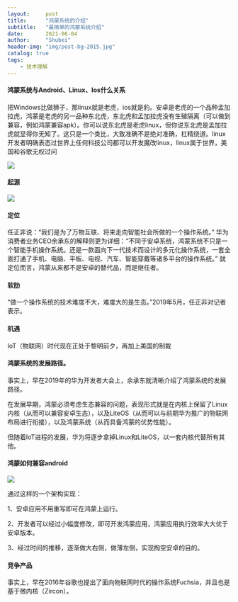 ```yaml
---  
layout:     post  
title:      "鸿蒙系统的介绍"  
subtitle:   "最简单的鸿蒙系统介绍"  
date:       2021-06-04  
author:     "Shubei"  
header-img: "img/post-bg-2015.jpg"  
catalog: true  
tags:  
    - 技术理解  
---  
```


#### 鸿蒙系统与Android、Linux、Ios什么关系

把Windows比做狮子，那linux就是老虎，ios就是豹。安卓是老虎的一个品种孟加拉虎，鸿蒙是老虎的另一品种东北虎，东北虎和孟加拉虎没有生殖隔离（可以做到兼容，例如鸿蒙兼容apk）。你可以说东北虎是老虎linux，但你说东北虎是孟加拉虎就显得你无知了。这只是一个类比，大致准确不是绝对准确，杠精绕道。linux开发者明确表态过世界上任何科技公司都可以开发魔改linux，linux属于世界，美国和谷歌无权过问

![](http://shubei-blog.oss-cn-beijing.aliyuncs.com/pasteimageintomarkdown/2021-06-04/9269495198660.png?Expires=4776371235&OSSAccessKeyId=LTAI4Fv8o4J1qrtFrYcJsmA2&Signature=8oL945cVUgSn3gELqbAWMWJWscM%3D)

#### 起源
![](http://shubei-blog.oss-cn-beijing.aliyuncs.com/pasteimageintomarkdown/2021-06-04/10638694068769.png?Expires=4776372604&OSSAccessKeyId=LTAI4Fv8o4J1qrtFrYcJsmA2&Signature=%2B97md2AHYUmXPpy2yvFIz03GDP0%3D)

#### 定位
任正非说：“我们是为了万物互联、将来走向智能社会所做的一个操作系统。”
华为消费者业务CEO余承东的解释则更为详细：“不同于安卓系统，鸿蒙系统不只是一个智能手机操作系统。还是一款面向下一代技术而设计的多元化操作系统，一套全面打通了手机、电脑、平板、电视、汽车、智能穿戴等诸多平台的操作系统。”
就定位而言，鸿蒙从来都不是安卓的替代品，而是继任者。

#### 软肋
“做一个操作系统的技术难度不大，难度大的是生态。”2019年5月，任正非对记者表示。

#### 机遇
IoT（物联网）时代现在正处于黎明前夕，再加上美国的制裁

#### 鸿蒙系统的发展路径。

事实上，早在2019年的华为开发者大会上，余承东就清晰介绍了鸿蒙系统的发展路径。

在发展早期，鸿蒙必须考虑生态兼容的问题，表现形式就是在内核上保留了Linux内核（从而可以兼容安卓生态），以及LiteOS（从而可以与前期华为推广的物联网布局进行衔接），以及鸿蒙系统（从而具备鸿蒙的优势性能）。

但随着IoT进程的发展，华为将逐步拿掉Linux和LiteOS，以一套内核代替所有其他。

#### 鸿蒙如何兼容android

![](http://shubei-blog.oss-cn-beijing.aliyuncs.com/pasteimageintomarkdown/2021-06-04/30442735988980.png?Expires=4776392409&OSSAccessKeyId=LTAI4Fv8o4J1qrtFrYcJsmA2&Signature=ZQdpzBfH632sWBooS9a8UgtsoNs%3D)

通过这样的一个架构实现：

1、安卓应用不用重写即可在鸿蒙上运行。

2、开发者可以经过小幅度修改，即可开发鸿蒙应用，鸿蒙应用执行效率大大优于安卓版本。

3、经过时间的推移，逐渐做大右侧，做薄左侧，实现掏空安卓的目的。
#### 竞争产品

事实上，早在2016年谷歌也提出了面向物联网时代的操作系统Fuchsia，并且也是基于微内核（Zircon）。